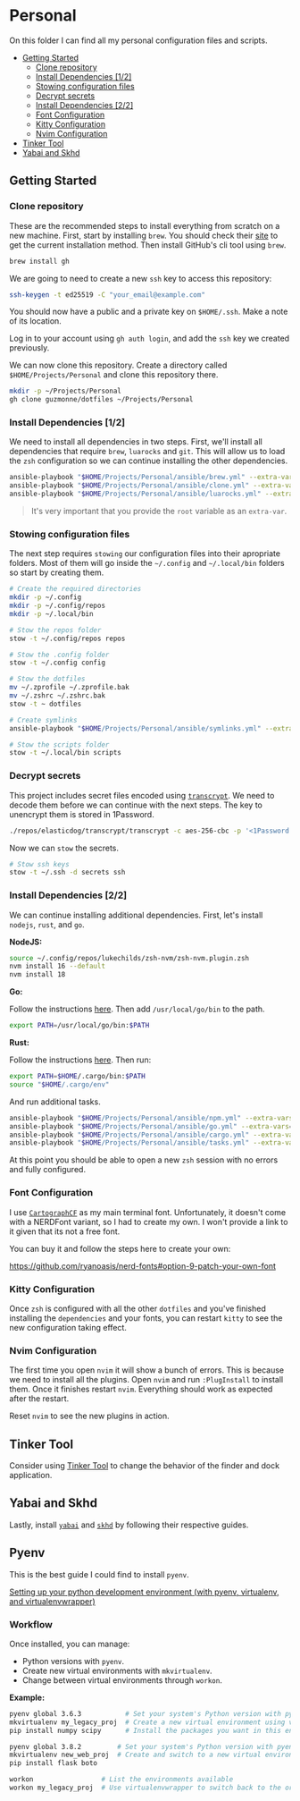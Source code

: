 # Personal

On this folder I can find all my personal configuration files and scripts.

- [Getting Started](#getting-started)
  - [Clone repository](#clone-repository)
  - [Install Dependencies [1/2]](#install-dependencies-[1/2])
  - [Stowing configuration files](#stowing-configuration-files)
  - [Decrypt secrets](#decrypt-secrets)
  - [Install Dependencies [2/2]](#install-dependencies-[2/2])
  - [Font Configuration](#font-configuration)
  - [Kitty Configuration](#kitty-configuration)
  - [Nvim Configuration](#nvim-configuration)
- [Tinker Tool](#tinker-tool)
- [Yabai and Skhd](#yabai-and-skhd)

## Getting Started

### Clone repository

These are the recommended steps to install everything from scratch on a new machine. First, start by
installing `brew`. You should check their [site](https://brew.sh/) to get the current installation
method. Then install GitHub's cli tool using `brew`.

```bash
brew install gh
```

We are going to need to create a new `ssh` key to access this repository:

```bash
ssh-keygen -t ed25519 -C "your_email@example.com"
```

You should now have a public and a private key on `$HOME/.ssh`. Make a note of its location.

Log in to your account using `gh auth login`, and add the `ssh` key we created previously.

We can now clone this repository. Create a directory called `$HOME/Projects/Personal` and clone
this repository there.

```bash
mkdir -p ~/Projects/Personal
gh clone guzmonne/dotfiles ~/Projects/Personal
```

### Install Dependencies [1/2]

We need to install all dependencies in two steps. First, we'll install all dependencies that require
`brew`, `luarocks` and `git`. This will allow us to load the `zsh` configuration so we can continue
installing the other dependencies.

```bash
ansible-playbook "$HOME/Projects/Personal/ansible/brew.yml" --extra-vars="root=$HOME/Projects/Personal"
ansible-playbook "$HOME/Projects/Personal/ansible/clone.yml" --extra-vars="root=$HOME/Projects/Personal"
ansible-playbook "$HOME/Projects/Personal/ansible/luarocks.yml" --extra-vars="root=$HOME/Projects/Personal"
```

> It's very important that you provide the `root` variable as an `extra-var`.

### Stowing configuration files

The next step requires `stowing` our configuration files into their apropriate folders. Most of them
will go inside the `~/.config` and `~/.local/bin` folders so start by creating them.

```bash
# Create the required directories
mkdir -p ~/.config
mkdir -p ~/.config/repos
mkdir -p ~/.local/bin

# Stow the repos folder
stow -t ~/.config/repos repos

# Stow the .config folder
stow -t ~/.config config

# Stow the dotfiles
mv ~/.zprofile ~/.zprofile.bak
mv ~/.zshrc ~/.zshrc.bak
stow -t ~ dotfiles

# Create symlinks
ansible-playbook "$HOME/Projects/Personal/ansible/symlinks.yml" --extra-vars="root=$HOME/Projects/Personal"

# Stow the scripts folder
stow -t ~/.local/bin scripts
```

### Decrypt secrets

This project includes secret files encoded using [`transcrypt`](https://github.com/elasticdog/transcrypt).
We need to decode them before we can continue with the next steps. The key to unencrypt them is stored
in 1Password.

```bash
./repos/elasticdog/transcrypt/transcrypt -c aes-256-cbc -p '<1Password secrets password>'
```

Now we can `stow` the secrets.

```bash
# Stow ssh keys
stow -t ~/.ssh -d secrets ssh
```

### Install Dependencies [2/2]

We can continue installing additional dependencies. First, let's install `nodejs`, `rust`, and `go`.

**NodeJS:**

```bash
source ~/.config/repos/lukechilds/zsh-nvm/zsh-nvm.plugin.zsh
nvm install 16 --default
nvm install 18
```

**Go:**

Follow the instructions [here](https://go.dev/doc/install). Then add `/usr/local/go/bin` to the path.

```bash
export PATH=/usr/local/go/bin:$PATH
```

**Rust:**

Follow the instructions [here](https://www.rust-lang.org/tools/install). Then run:

```bash
export PATH=$HOME/.cargo/bin:$PATH
source "$HOME/.cargo/env"
```

And run additional tasks.

```bash
ansible-playbook "$HOME/Projects/Personal/ansible/npm.yml" --extra-vars="root=$HOME/Projects/Personal"
ansible-playbook "$HOME/Projects/Personal/ansible/go.yml" --extra-vars="root=$HOME/Projects/Personal"
ansible-playbook "$HOME/Projects/Personal/ansible/cargo.yml" --extra-vars="root=$HOME/Projects/Personal"
ansible-playbook "$HOME/Projects/Personal/ansible/tasks.yml" --extra-vars="root=$HOME/Projects/Personal"
```

At this point you should be able to open a new `zsh` session with no errors and fully configured.

### Font Configuration

I use [`CartographCF`](https://connary.com/cartograph.html) as my main terminal font. Unfortunately,
it doesn't come with a NERDFont variant, so I had to create my own. I won't provide a link to it
given that its not a free font.

You can buy it and follow the steps here to create your own:

https://github.com/ryanoasis/nerd-fonts#option-9-patch-your-own-font

### Kitty Configuration

Once `zsh` is configured with all the other `dotfiles` and you've finished installing the `dependencies`
and your fonts, you can restart `kitty` to see the new configuration taking effect.

### Nvim Configuration

The first time you open `nvim` it will show a bunch of errors. This is because we need to install
all the plugins. Open `nvim` and run `:PlugInstall` to install them. Once it finishes restart
`nvim`. Everything should work as expected after the restart.

Reset `nvim` to see the new plugins in action.

## Tinker Tool

Consider using [Tinker Tool](http://www.bresink.com/osx/TinkerToolOverview.html) to change the
behavior of the finder and dock application.

## Yabai and Skhd

Lastly, install [`yabai`](https://github.com/koekeishiya/yabai) and
[`skhd`](https://github.com/koekeishiya/skhd) by following their respective guides.

## Pyenv

This is the best guide I could find to install `pyenv`.

[Setting up your python development environment (with pyenv, virtualenv, and virtualenvwrapper)](https://gist.github.com/wronk/a902185f5f8ed018263d828e1027009b)

### Workflow

Once installed, you can manage:

- Python versions with `pyenv`.
- Create new virtual environments with `mkvirtualenv`.
- Change between virtual environments through `workon`.

**Example:**

```bash
pyenv global 3.6.3           # Set your system's Python version with pyenv
mkvirtualenv my_legacy_proj  # Create a new virtual environment using virtualenvwrapper; it'll be tied to Python 3.6.3
pip install numpy scipy      # Install the packages you want in this environment

pyenv global 3.8.2         # Set your system's Python version with pyenv
mkvirtualenv new_web_proj  # Create and switch to a new virtual environment with a newer version of python
pip install flask boto

workon                 # List the environments available
workon my_legacy_proj  # Use virtualenvwrapper to switch back to the original Projects
```
